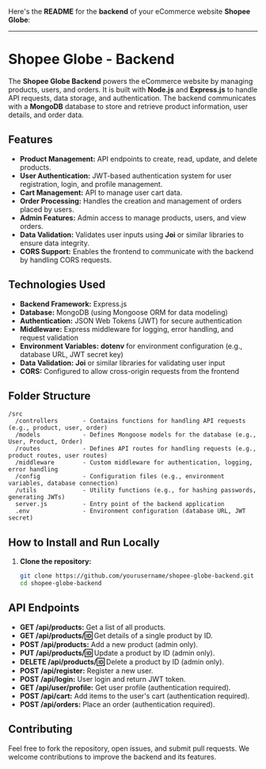 Here's the **README** for the **backend** of your eCommerce website **Shopee Globe**:

---

# **Shopee Globe - Backend**

The **Shopee Globe Backend** powers the eCommerce website by managing products, users, and orders. It is built with **Node.js** and **Express.js** to handle API requests, data storage, and authentication. The backend communicates with a **MongoDB** database to store and retrieve product information, user details, and order data.

## **Features**
- **Product Management:** API endpoints to create, read, update, and delete products.
- **User Authentication:** JWT-based authentication system for user registration, login, and profile management.
- **Cart Management:** API to manage user cart data.
- **Order Processing:** Handles the creation and management of orders placed by users.
- **Admin Features:** Admin access to manage products, users, and view orders.
- **Data Validation:** Validates user inputs using **Joi** or similar libraries to ensure data integrity.
- **CORS Support:** Enables the frontend to communicate with the backend by handling CORS requests.

## **Technologies Used**
- **Backend Framework:** Express.js
- **Database:** MongoDB (using Mongoose ORM for data modeling)
- **Authentication:** JSON Web Tokens (JWT) for secure authentication
- **Middleware:** Express middleware for logging, error handling, and request validation
- **Environment Variables:** **dotenv** for environment configuration (e.g., database URL, JWT secret key)
- **Data Validation:** **Joi** or similar libraries for validating user input
- **CORS:** Configured to allow cross-origin requests from the frontend

## **Folder Structure**
```
/src
  /controllers       - Contains functions for handling API requests (e.g., product, user, order)
  /models            - Defines Mongoose models for the database (e.g., User, Product, Order)
  /routes            - Defines API routes for handling requests (e.g., product routes, user routes)
  /middleware        - Custom middleware for authentication, logging, error handling
  /config            - Configuration files (e.g., environment variables, database connection)
  /utils             - Utility functions (e.g., for hashing passwords, generating JWTs)
  server.js          - Entry point of the backend application
  .env               - Environment configuration (database URL, JWT secret)
```

## **How to Install and Run Locally**
1. **Clone the repository:**
   ```bash
   git clone https://github.com/yourusername/shopee-globe-backend.git
   cd shopee-globe-backend

## **API Endpoints**
- **GET /api/products:** Get a list of all products.
- **GET /api/products/:id:** Get details of a single product by ID.
- **POST /api/products:** Add a new product (admin only).
- **PUT /api/products/:id:** Update a product by ID (admin only).
- **DELETE /api/products/:id:** Delete a product by ID (admin only).
- **POST /api/register:** Register a new user.
- **POST /api/login:** User login and return JWT token.
- **GET /api/user/profile:** Get user profile (authentication required).
- **POST /api/cart:** Add items to the user's cart (authentication required).
- **POST /api/orders:** Place an order (authentication required).

## **Contributing**
Feel free to fork the repository, open issues, and submit pull requests. We welcome contributions to improve the backend and its features.
